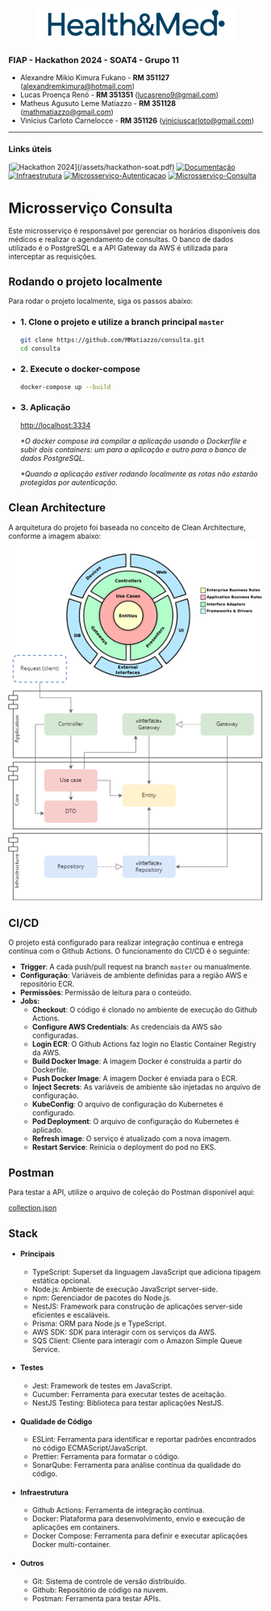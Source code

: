 <p align="center"><img src="assets/logo.png" alt="Health&Med"/></p>

### FIAP - Hackathon 2024 - SOAT4 - Grupo 11 
- Alexandre Mikio Kimura Fukano - **RM 351127** (alexandremkimura@hotmail.com)
- Lucas Proença Renó - **RM 351351** (lucasreno9@gmail.com)
- Matheus Agusuto Leme Matiazzo - **RM 351128** (mathmatiazzo@gmail.com)
- Vinicius Carloto Carnelocce - **RM 351126** (viniciuscarloto@gmail.com)

---

### Links úteis
[![Hackathon 2024](https://img.shields.io/badge/Hackathon%20(.pdf)-2024-blue?logo=readthedocs)](/assets/hackathon-soat.pdf)
[![Documentação](https://img.shields.io/badge/Documentação%20Projeto-044464?logo=github)](https://github.com/lucasreno/docs-hackathon/)
<br>
[![Infraestrutura](https://img.shields.io/badge/Infraestrutura-gray?logo=github)](https://github.com/MMatiazzo/infra-hackathon)
[![Microsserviço-Autenticacao](https://img.shields.io/badge/Microsserviço%20Autenticação-gray?logo=github)](https://github.com/MMatiazzo/autenticacao)
[![Microsserviço-Consulta](https://img.shields.io/badge/Microsserviço%20Consulta-gray?logo=github)](https://github.com/MMatiazzo/consulta)

# Microsserviço Consulta
Este microsserviço é responsável por gerenciar os horários disponíveis dos médicos e realizar o agendamento de consultas. O banco de dados utilizado é o PostgreSQL e a API Gateway da AWS é utilizada para interceptar as requisições.

## Rodando o projeto localmente
Para rodar o projeto localmente, siga os passos abaixo:

- ### 1. Clone o projeto e utilize a branch principal `master`
    ```bash
    git clone https://github.com/MMatiazzo/consulta.git
    cd consulta
    ```

- ### 2. Execute o docker-compose
    ```bash
    docker-compose up --build
    ```
- ### 3. Aplicação
     [http://localhost:3334](http://localhost:3334)

    _*O docker compose irá compilar a aplicação usando o Dockerfile e subir dois containers: um para a aplicação e outro para o banco de dados PostgreSQL._

    _*Quando a aplicação estiver rodando localmente as rotas não estarão protegidas por autenticação._

## Clean Architecture
A arquitetura do projeto foi baseada no conceito de Clean Architecture, conforme a imagem abaixo:
![Clean Architecture](https://github.com/lucasreno/docs-hackathon/blob/master/arquitetura/hackathon-clean-arch.drawio.png?raw=true)

## CI/CD
O projeto está configurado para realizar integração contínua e entrega contínua com o Github Actions. O funcionamento do CI/CD é o seguinte:

 - **Trigger**: A cada push/pull request na branch `master` ou manualmente.
 - **Configuração**: Variáveis de ambiente definidas para a região AWS e repositório ECR.
 - **Permissões**: Permissão de leitura para o conteúdo.
 - **Jobs:**
    - **Checkout**: O código é clonado no ambiente de execução do Github Actions.
    - **Configure AWS Credentials**: As credenciais da AWS são configuradas.
    - **Login ECR**: O Github Actions faz login no Elastic Container Registry da AWS.
    - **Build Docker Image**: A imagem Docker é construída a partir do Dockerfile.
    - **Push Docker Image**: A imagem Docker é enviada para o ECR.
    - **Inject Secrets**: As variáveis de ambiente são injetadas no arquivo de configuração.
    - **KubeConfig**: O arquivo de configuração do Kubernetes é configurado.
    - **Pod Deployment**: O arquivo de configuração do Kubernetes é aplicado.
    - **Refresh image**: O serviço é atualizado com a nova imagem.
    - **Restart Service**: Reinicia o deployment do pod no EKS.

## Postman
Para testar a API, utilize o arquivo de coleção do Postman disponível aqui:

[collection.json](assets/postman.json)

## Stack

- #### Principais
    - TypeScript: Superset da linguagem JavaScript que adiciona tipagem estática opcional.
    - Node.js: Ambiente de execução JavaScript server-side.
    - npm: Gerenciador de pacotes do Node.js.
    - NestJS: Framework para construção de aplicações server-side eficientes e escaláveis.
    - Prisma: ORM para Node.js e TypeScript.
    - AWS SDK: SDK para interagir com os serviços da AWS.
    - SQS Client: Cliente para interagir com o Amazon Simple Queue Service.

- #### Testes
    - Jest: Framework de testes em JavaScript.
    - Cucumber: Ferramenta para executar testes de aceitação.
    - NestJS Testing: Biblioteca para testar aplicações NestJS.

- #### Qualidade de Código
    - ESLint: Ferramenta para identificar e reportar padrões encontrados no código ECMAScript/JavaScript.
    - Prettier: Ferramenta para formatar o código.
    - SonarQube: Ferramenta para análise contínua da qualidade do código.

- #### Infraestrutura
    - Github Actions: Ferramenta de integração contínua.
    - Docker: Plataforma para desenvolvimento, envio e execução de aplicações em containers.
    - Docker Compose: Ferramenta para definir e executar aplicações Docker multi-container.

- #### Outros
    - Git: Sistema de controle de versão distribuído.
    - Github: Repositório de código na nuvem.
    - Postman: Ferramenta para testar APIs.
